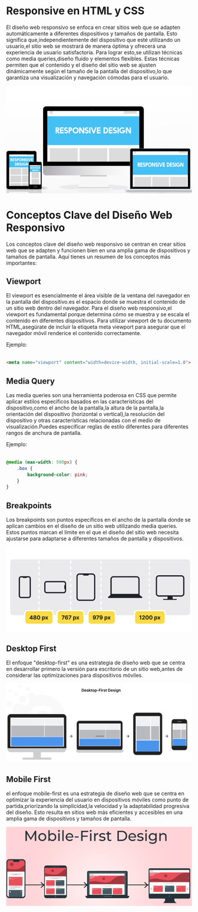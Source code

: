 # Responsive en HTML y CSS

El diseño web responsivo se enfoca en crear sitios web que se adapten automáticamente a diferentes dispositivos y tamaños de pantalla. Esto significa que,independientemente del dispositivo que esté utilizando un usuario,el sitio web se mostrará de manera óptima y ofrecerá una experiencia de usuario satisfactoria. Para lograr esto,se utilizan técnicas como media queries,diseño fluido y elementos flexibles. Estas técnicas permiten que el contenido y el diseño del sitio web se ajusten dinámicamente según el tamaño de la pantalla del dispositivo,lo que garantiza una visualización y navegación cómodas para el usuario.

![App Screenshot](image.png)

# Conceptos Clave del Diseño Web Responsivo

Los conceptos clave del diseño web responsivo se centran en crear sitios web que se adapten y funcionen bien en una amplia gama de dispositivos y tamaños de pantalla. Aquí tienes un resumen de los conceptos más importantes:

## Viewport

El viewport es esencialmente el área visible de la ventana del navegador en la pantalla del dispositivo.es el espacio donde se muestra el contenido de un sitio web dentro del navegador. Para el diseño web responsivo,el viewport es fundamental porque determina cómo se muestra y se escala el contenido en diferentes dispositivos. Para utilizar viewport de tu documento HTML,asegúrate de incluir la etiqueta meta viewport para asegurar que el navegador móvil renderice el contenido correctamente.

Ejemplo:

```html

<meta name="viewport" content="width=device-width, initial-scale=1.0">


```

## Media Query 

Las media queries son una herramienta poderosa en CSS que permite aplicar estilos específicos basados en las características del dispositivo,como el ancho de la pantalla,la altura de la pantalla,la orientación del dispositivo (horizontal o vertical),la resolución del dispositivo y otras características relacionadas con el medio de visualización.Puedes especificar reglas de estilo diferentes para diferentes rangos de anchura de pantalla.

Ejemplo:

```css

@media (max-width: 500px) {
    .box {
        background-color: pink;
    }
}

```

## Breakpoints

Los breakpoints son puntos específicos en el ancho de la pantalla donde se aplican cambios en el diseño de un sitio web utilizando media queries. Estos puntos marcan el límite en el que el diseño del sitio web necesita ajustarse para adaptarse a diferentes tamaños de pantalla y dispositivos.

![App Screenshot](image-1.png)

## Desktop First

El enfoque "desktop-first" es una estrategia de diseño web que se centra en desarrollar primero la versión para escritorio de un sitio web,antes de considerar las optimizaciones para dispositivos móviles.

![App Screenshot](image-3.png)


## Mobile First

el enfoque mobile-first es una estrategia de diseño web que se centra en optimizar la experiencia del usuario en dispositivos móviles como punto de partida,priorizando la simplicidad,la velocidad y la adaptabilidad progresiva del diseño. Esto resulta en sitios web más eficientes y accesibles en una amplia gama de dispositivos y tamaños de pantalla.

![App Screenshot](image-2.png)